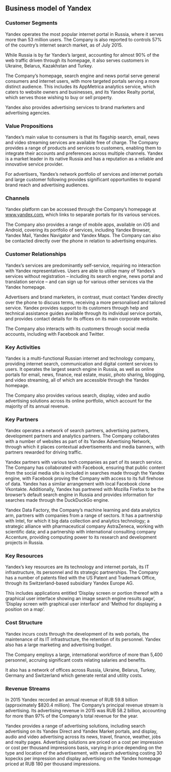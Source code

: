 Business model of Yandex
------------------------

 ### Customer Segments

 Yandex operates the most popular internet portal in Russia, where it serves more than 53 million users. The Company is also reported to controls 57% of the country’s internet search market, as of July 2015.

 While Russia is by far Yandex’s largest, accounting for almost 90% of the web traffic driven through its homepage, it also serves customers in Ukraine, Belarus, Kazakhstan and Turkey.

 The Company’s homepage, search engine and news portal serve general consumers and internet users, with more targeted portals serving a more distinct audience. This includes its AppMetrica analytics service, which caters to website owners and businesses, and its Yandex Realty portal, which serves those wishing to buy or sell property.

 Yandex also provides advertising services to brand marketers and advertising agencies.

 ### Value Propositions

 Yandex’s main value to consumers is that its flagship search, email, news and video streaming services are available free of charge. The Company provides a range of products and services to customers, enabling them to integrate their accounts and preferences across multiple channels. Yandex is a market leader in its native Russia and has a reputation as a reliable and innovative service provider.

 For advertisers, Yandex’s network portfolio of services and internet portals and large customer following provides significant opportunities to expand brand reach and advertising audiences.

 ### Channels

 Yandex platform can be accessed through the Company’s homepage at www.yandex.com, which links to separate portals for its various services.

 The Company also provides a range of mobile apps, available on iOS and Android, covering its portfolio of services, including Yandex Browser, Yandex Mail, Yandex Navigator and Yandex Maps. The Company can also be contacted directly over the phone in relation to advertising enquiries.

 ### Customer Relationships

 Yandex’s services are predominantly self-service, requiring no interaction with Yandex representatives. Users are able to utilise many of Yandex’s services without registration – including its search engine, news portal and translation service – and can sign up for various other services via the Yandex homepage.

 Advertisers and brand marketers, in contrast, must contact Yandex directly over the phone to discuss terms, receiving a more personalised and tailored service. Yandex provides support to its customers through help and technical assistance guides available through its individual service portals, and provides contact details for its offices on its main corporate website.

 The Company also interacts with its customers through social media accounts, including with Facebook and Twitter.

 ### Key Activities

 Yandex is a multi-functional Russian internet and technology company, providing internet search, communication and digital content services to users. It operates the largest search engine in Russia, as well as online portals for email, news, finance, real estate, music, photo sharing, blogging, and video streaming, all of which are accessible through the Yandex homepage.

 The Company also provides various search, display, video and audio advertising solutions across its online portfolio, which account for the majority of its annual revenue.

 ### Key Partners

 Yandex operates a network of search partners, advertising partners, development partners and analytics partners. The Company collaborates with a number of websites as part of its Yandex Advertising Network, through which it places contextual advertisements and media banners, with partners rewarded for driving traffic.

 Yandex partners with various tech companies as part of its search service. The Company has collaborated with Facebook, ensuring that public content from the social media site is included in searches made through the Yandex engine, with Facebook proving the Company with access to its full firehose of data. Yandex has a similar arrangement with local Facebook clone Vkontakte. Additionally, Yandex has partnered with Mozilla Firefox to be the browser’s default search engine in Russia and provides information for searches made through the DuckDuckGo engine.

 Yandex Data Factory, the Company’s machine learning and data analytics arm, partners with companies from a range of sectors. It has a partnership with Intel, for which it big data collection and analytics technology; a strategic alliance with pharmaceutical company AstraZeneca, working with scientific data; and a partnership with international consulting company Accenture, providing computing power to its research and development projects in Russia.

 ### Key Resources

 Yandex’s key resources are its technology and internet portals, its IT infrastructure, its personnel and its strategic partnerships. The Company has a number of patents filed with the US Patent and Trademark Office, through its Switzerland-based subsidiary Yandex Europe AG.

 This includes applications entitled ‘Display screen or portion thereof with a graphical user interface showing an image search engine results page’, ‘Display screen with graphical user interface’ and ‘Method for displaying a position on a map’.

 ### Cost Structure

 Yandex incurs costs through the development of its web portals, the maintenance of its IT infrastructure, the retention of its personnel. Yandex also has a large marketing and advertising budget.

 The Company employs a large, international workforce of more than 5,400 personnel, accruing significant costs relating salaries and benefits.

 It also has a network of offices across Russia, Ukraine, Belarus, Turkey, Germany and Switzerland which generate rental and utility costs.

 ### Revenue Streams

 In 2015 Yandex recorded an annual revenue of RUB 59.8 billion (approximately $820.4 million). The Company’s principal revenue stream is advertising. Its advertising revenue in 2015 was RUB 58.2 billion, accounting for more than 97% of the Company’s total revenue for the year.

 Yandex provides a range of advertising solutions, including search advertising on its Yandex Direct and Yandex Market portals, and display, audio and video advertising across its news, travel, finance, weather, jobs and realty pages. Advertising solutions are priced on a cost per impression or cost per thousand impressions basis, varying in price depending on the type and location of the advertisement, with search advertising costing 30 kopecks per impression and display advertising on the Yandex homepage priced at RUB 180 per thousand impressions.